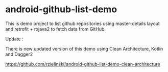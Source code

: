 # android-github-list-demo

This is demo project to list github repositories using master-details layout and retrofit + rxjava2 to fetch
data from GitHub.

Update :

There is new updated version of this demo using Clean Architecture, Kotlin and Dagger2

https://github.com/rzielinski/android-github-list-demo-clean-architecture
